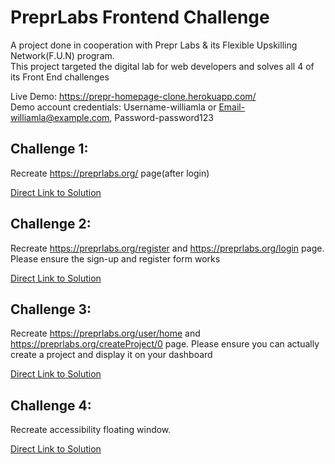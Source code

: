 # PreprLabs Frontend Challenge

A project done in cooperation with Prepr Labs & its Flexible Upskilling Network(F.U.N) program.  
This project targeted the digital lab for web developers and solves all 4 of its Front End challenges

Live Demo: https://prepr-homepage-clone.herokuapp.com/  
Demo account credentials: Username-williamla or Email-williamla@example.com, Password-password123

## Challenge 1:
Recreate https://preprlabs.org/ page(after login)

[Direct Link to Solution](https://prepr-homepage-clone.herokuapp.com/challenges)

## Challenge 2: 
Recreate https://preprlabs.org/register and https://preprlabs.org/login page. Please ensure the sign-up and register form works

[Direct Link to Solution](https://prepr-homepage-clone.herokuapp.com/)

## Challenge 3:
Recreate https://preprlabs.org/user/home and https://preprlabs.org/createProject/0 page. Please ensure you can actually create a project and display it on your dashboard

[Direct Link to Solution](https://prepr-homepage-clone.herokuapp.com/user/home)

## Challenge 4:
Recreate accessibility floating window.

[Direct Link to Solution](https://prepr-homepage-clone.herokuapp.com/challenges)

